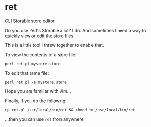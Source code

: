 ret
===

CLI Storable store editor

Do you use Perl's Storable a lot? I do. And sometimes I need a way to quickly view or edit the store files.

This is a little tool I threw together to enable that.

To view the contents of a store file:

    perl ret.pl mystore.store

To edit that same file:

    perl ret.pl -e mystore.store

Hope you are familiar with Vim...

Finally, if you do the following:

    cp ret.pl /usr/local/bin/ret && chmod +x /usr/local/bin/ret
    
...then you can use `ret` from anywhere
